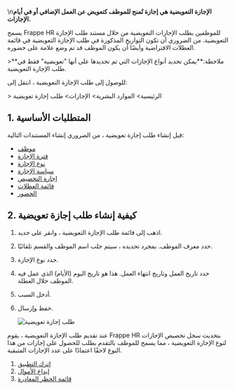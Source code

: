 \n**الإجازة التعويضية هي إجازة تُمنح للموظف كتعويض عن العمل الإضافي أو في أيام الإجازات.**

يسمح Frappe HR للموظفين بطلب الإجازات التعويضية من خلال مستند طلب الإجازة التعويضية. من الضروري أن تكون التواريخ المذكورة في طلب الإجازة التعويضية في قائمة العطلات الافتراضية وأيضًا أن يكون الموظف قد تم وضع علامة على حضوره.

\>**ملاحظة:**يمكن تحديد أنواع الإجازات التي تم تحديدها على أنها "تعويضية" فقط في طلب الإجازة التعويضية.

للوصول إلى طلب الإجازة التعويضية ، انتقل إلى:

\> الرئيسية> الموارد البشرية> الإجازات> طلب إجازة تعويضية

## 1. المتطلبات الأساسية

قبل إنشاء طلب إجازة تعويضية ، من الضروري إنشاء المستندات التالية:

* [موظف](https://docs.erpnext.com/docs/v14/user/manual/en/human-resources/employee)
* [فترة الإجازة](https://docs.erpnext.com/docs/v14/user/manual/en/human-resources/leave-period)
* [نوع الإجازة](https://docs.erpnext.com/docs/v14/user/manual/en/human-resources/leave-type)
* [سياسة الإجازة](https://docs.erpnext.com/docs/v14/user/manual/en/human-resources/leave-policy)
* [إجازة التخصيص](https://docs.erpnext.com/docs/v14/user/manual/en/human-resources/leave-allocation)
* [قائمة العطلات](https://docs.erpnext.com/docs/v14/user/manual/en/human-resources/holiday-list)
* [الحضور](https://docs.erpnext.com/docs/v14/user/manual/en/human-resources/attendance)

## 2. كيفية إنشاء طلب إجازة تعويضية

1. اذهب إلى قائمة طلب الإجازة التعويضية ، وانقر على جديد.
2. حدد معرف الموظف. بمجرد تحديده ، سيتم جلب اسم الموظف والقسم تلقائيًا.
3. حدد نوع الإجازة.
4. حدد تاريخ العمل وتاريخ انتهاء العمل. هذا هو تاريخ اليوم (الأيام) الذي عمل فيه الموظف خلال العطلة.
5. أدخل السبب.
6. حفظ وإرسال.
    
    ![طلب إجازة تعويضية](https://docs.erpnext.com/files/compensatory-leave.png)
    

عند تقديم طلب الإجازة التعويضية ، يقوم Frappe HR بتحديث سجل تخصيص الإجازات لنوع الإجازة التعويضية ، مما يسمح للموظف بالتقدم بطلب للحصول على إجازات من هذا النوع لاحقًا اعتمادًا على عدد الإجازات المتبقية.

1. [اترك التطبيق](https://docs.erpnext.com/docs/v14/user/manual/en/human-resources/leave-application)
2. [إيداع الأموال](https://docs.erpnext.com/docs/v14/user/manual/en/human-resources/leave-encashment)
3. [قائمة الحظر المغادرة](https://docs.erpnext.com/docs/v14/user/manual/en/human-resources/leave-block-list)
